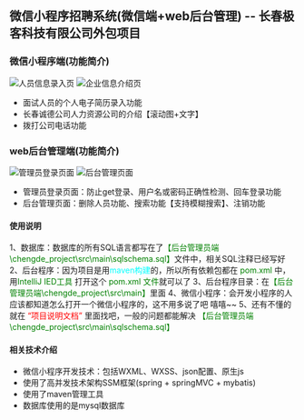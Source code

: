## 微信小程序招聘系统(微信端+web后台管理)  --  长春极客科技有限公司外包项目 
### 微信小程序端(功能简介)

![人员信息录入页](https://github.com/GeekCoffee/WeChat_recruitment_system/blob/master/demo_pic/demo1.png
)
  ![企业信息介绍页](https://github.com/GeekCoffee/WeChat_recruitment_system/blob/master/demo_pic/demo2.png
)
- 面试人员的个人电子简历录入功能
- 长春诚德公司人力资源公司的介绍【滚动图+文字】
- 拨打公司电话功能

### web后台管理端(功能简介)

![管理员登录页面](https://github.com/GeekCoffee/WeChat_recruitment_system/blob/master/demo_pic/demo3.png
)
  ![后台管理页面](https://github.com/GeekCoffee/WeChat_recruitment_system/blob/master/demo_pic/demo4.png
)
- 管理员登录页面：防止get登录、用户名或密码正确性检测、回车登录功能
- 后台管理页面：删除人员功能、搜索功能【支持模糊搜索】、注销功能

#### 使用说明

   1、数据库：数据库的所有SQL语言都写在了<font color="green">【后台管理员端\chengde_project\src\main\sqlschema.sql】</font>文件中，相关SQL注释已经写好
   2、后台程序：因为项目是用<font color="cyan">maven构建</font>的，所以所有依赖包都在<font color="green"> pom.xml </font>中，用<font color="green">IntelliJ IED工具 </font>打开这个<font color="green"> pom.xml 文件</font>就可以了
   3、后台程序目录：在<font color="green">【后台管理员端\chengde_project\src\main】</font>里面
   4、微信小程序：会开发小程序的人应该都知道怎么打开一个微信小程序的，这不用多说了吧 嘻嘻~~
   5、还有不懂的就在<font color="red"> “项目说明文档” </font>里面找吧，一般的问题都能解决
<font color="green">【后台管理员端\chengde_project\src\main\sqlschema.sql】</font>

#### 相关技术介绍

* 微信小程序开发技术：包括WXML、WXSS、json配置、原生js
* 使用了高并发技术架构SSM框架(spring + springMVC + mybatis)
* 使用了maven管理工具
* 数据库使用的是mysql数据库
